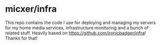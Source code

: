# micxer/infra

This repo contains the code I use for deploying and managing my servers for my home media services, infrastructure
monitoring and a bunch of related stuff. Heavily based on https://github.com/ironicbadger/infra! Thanks for that!
